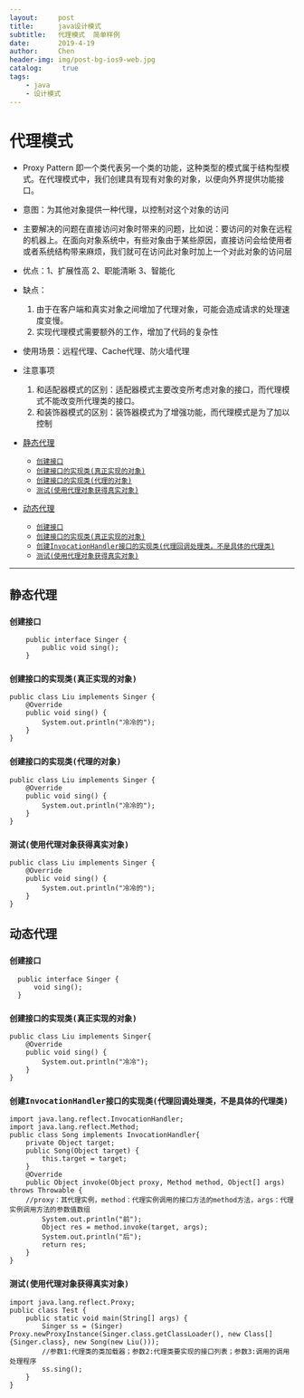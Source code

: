 ```yaml
---
layout:     post
title:      java设计模式
subtitle:   代理模式  简单样例  
date:       2019-4-19
author:     Chen
header-img: img/post-bg-ios9-web.jpg
catalog: 	 true
tags:
    - java
    - 设计模式
---
```


# 代理模式
- Proxy Pattern 即一个类代表另一个类的功能，这种类型的模式属于结构型模式。在代理模式中，我们创建具有现有对象的对象，以便向外界提供功能接口。
- 意图：为其他对象提供一种代理，以控制对这个对象的访问
- 主要解决的问题在直接访问对象时带来的问题，比如说：要访问的对象在远程的机器上。在面向对象系统中，有些对象由于某些原因，直接访问会给使用者或者系统结构带来麻烦，我们就可在访问此对象时加上一个对此对象的访问层
- 优点：1、扩展性高 2、职能清晰 3、智能化
- 缺点：
  1. 由于在客户端和真实对象之间增加了代理对象，可能会造成请求的处理速度变慢。
  1. 实现代理模式需要额外的工作，增加了代码的复杂性
- 使用场景：远程代理、Cache代理、防火墙代理
- 注意事项
  1. 和适配器模式的区别：适配器模式主要改变所考虑对象的接口，而代理模式不能改变所代理类的接口。
  1. 和装饰器模式的区别：装饰器模式为了增强功能，而代理模式是为了加以控制

- [静态代理](#静态代理)
    - [`创建接口`](#创建接口)
    - [`创建接口的实现类(真正实现的对象)`](#创建接口的实现类)
    - [`创建接口的实现类(代理的对象)`](#创建接口的实现类)
    - [`测试(使用代理对象获得真实对象)`](#测试)
- [动态代理](#动态代理)
    - [`创建接口`](#创建接口)
    - [`创建接口的实现类(真正实现的对象)`](#创建接口的实现类(真正实现的对象))
    - [`创建InvocationHandler接口的实现类(代理回调处理类，不是具体的代理类)`](#创建InvocationHandler接口的实现类(代理回调处理类，不是具体的代理类))
    - [`测试(使用代理对象获得真实对象)`](#测试(使用代理对象获得真实对象))

<!-- /TOC -->

---


## 静态代理

### `创建接口`
```
    public interface Singer {
      	public void sing();
    }
```

### `创建接口的实现类(真正实现的对象)`
```
public class Liu implements Singer {
	@Override
	public void sing() {
		System.out.println("冷冷的");
	}
}
```
### `创建接口的实现类(代理的对象)`
```
public class Liu implements Singer {
	@Override
	public void sing() {
		System.out.println("冷冷的");
	}
}
```
### `测试(使用代理对象获得真实对象)`
```
public class Liu implements Singer {
	@Override
	public void sing() {
		System.out.println("冷冷的");
	}
}

```
## 动态代理

### `创建接口`
```
  public interface Singer {
	  void sing();
  }

```

### `创建接口的实现类(真正实现的对象)`
```
public class Liu implements Singer{
	@Override
	public void sing() {
		System.out.println("冷冷");
	}
}

```
### `创建InvocationHandler接口的实现类(代理回调处理类，不是具体的代理类)`
```
import java.lang.reflect.InvocationHandler;
import java.lang.reflect.Method;
public class Song implements InvocationHandler{
	private Object target;
	public Song(Object target) {
		this.target = target;
	}
	@Override
	public Object invoke(Object proxy, Method method, Object[] args) throws Throwable {
	//proxy：其代理实例，method：代理实例调用的接口方法的method方法，args：代理实例调用方法的参数值数组
		System.out.println("前");
		Object res = method.invoke(target, args);
		System.out.println("后");
		return res;
	}
}

```
### `测试(使用代理对象获得真实对象)`
```
import java.lang.reflect.Proxy;
public class Test {
	public static void main(String[] args) {
		Singer ss = (Singer) Proxy.newProxyInstance(Singer.class.getClassLoader(), new Class[] {Singer.class}, new Song(new Liu()));
		//参数1:代理类的类加载器；参数2:代理类要实现的接口列表；参数3:调用的调用处理程序
		ss.sing();
	}
}


```
